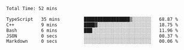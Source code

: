 <!--START_SECTION:waka-->

```txt
Total Time: 52 mins

TypeScript   35 mins         █████████████████▒░░░░░░░   68.87 %
C++          9 mins          ████▓░░░░░░░░░░░░░░░░░░░░   18.75 %
Bash         6 mins          ███░░░░░░░░░░░░░░░░░░░░░░   11.96 %
JSON         0 secs          ░░░░░░░░░░░░░░░░░░░░░░░░░   00.37 %
Markdown     0 secs          ░░░░░░░░░░░░░░░░░░░░░░░░░   00.06 %
```

<!--END_SECTION:waka-->
